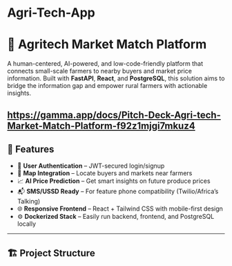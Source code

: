 # Agri-Tech-App
# 🌾 Agritech Market Match Platform

A human-centered, AI-powered, and low-code-friendly platform that connects small-scale farmers to nearby buyers and market price information. Built with **FastAPI**, **React**, and **PostgreSQL**, this solution aims to bridge the information gap and empower rural farmers with actionable insights.

https://gamma.app/docs/Pitch-Deck-Agri-tech-Market-Match-Platform-f92z1mjgi7mkuz4
---

## 📌 Features

- 🔐 **User Authentication** – JWT-secured login/signup
- 📍 **Map Integration** – Locate buyers and markets near farmers
- 📈 **AI Price Prediction** – Get smart insights on future produce prices
- 📬 **SMS/USSD Ready** – For feature phone compatibility (Twilio/Africa’s Talking)
- 🌐 **Responsive Frontend** – React + Tailwind CSS with mobile-first design
- ⚙️ **Dockerized Stack** – Easily run backend, frontend, and PostgreSQL locally

---

## 🏗️ Project Structure

